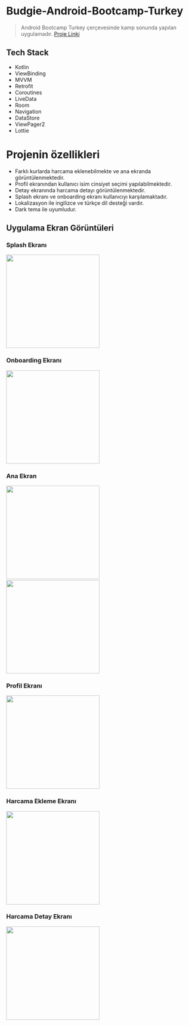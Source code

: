 # Budgie-Android-Bootcamp-Turkey

>Android Bootcamp Turkey çerçevesinde kamp sonunda yapılan uygulamadır.
>[Proje Linki](https://github.com/erkanercan/android-bootcamp-turkey-bitirme-projesi)

## Tech Stack

* Kotlin
* ViewBinding
* MVVM
* Retrofit
* Coroutines
* LiveData
* Room
* Navigation
* DataStore
* ViewPager2
* Lottie

# Projenin özellikleri
* Farklı kurlarda harcama eklenebilmekte ve ana ekranda görüntülenmektedir.
* Profil ekranından kullanıcı isim cinsiyet seçimi yapılabilmektedir.
* Detay ekranında harcama detayı görüntülenmektedir.
* Splash ekranı ve onboarding ekranı kullanıcıyı karşılamaktadır.
* Lokalizasyon ile ingilizce ve türkçe dil desteği vardır.
* Dark tema ile uyumludur.

## Uygulama Ekran Görüntüleri

### Splash Ekranı
<img src="https://github.com/vic5us/Budgie-Android-Bootcamp-Turkey/blob/main/screenshots/splash.jpg" width="250px">

### Onboarding Ekranı
<img src="https://github.com/vic5us/Budgie-Android-Bootcamp-Turkey/blob/main/screenshots/exchange.jpg" width="250px">

### Ana Ekran
<img src="https://github.com/vic5us/Budgie-Android-Bootcamp-Turkey/blob/main/screenshots/home.jpg" width="250px">&emsp;<img src="https://github.com/vic5us/Budgie-Android-Bootcamp-Turkey/blob/main/screenshots/homelight.jpg" width="250px">

### Profil Ekranı
<img src="https://github.com/vic5us/Budgie-Android-Bootcamp-Turkey/blob/main/screenshots/profile.jpg" width="250px">

### Harcama Ekleme Ekranı
<img src="https://github.com/vic5us/Budgie-Android-Bootcamp-Turkey/blob/main/screenshots/addexp.jpg" width="250px">

### Harcama Detay Ekranı
<img src="https://github.com/vic5us/Budgie-Android-Bootcamp-Turkey/blob/main/screenshots/detail.jpg" width="250px">

